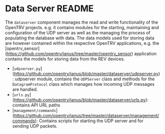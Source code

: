 # Data Server README

The `dataserver` component manages the read and write functionality of the OpenTRV projects. e.g. it contains modules for the starting, maintaining and configuration of the UDP server as well as the managing the process of populating the database with data. The data models used for storing data are however contained within the respective OpenTRV applications, e.g. the  [opentrv_sensor] (https://github.com/opentrv/janus/tree/master/opentrv_sensor) application contains the models for storing data from the REV devices.

* [`udpserver.py`] (https://github.com/opentrv/janus/blob/master/dataserver/udpserver.py): udpserver module, contains the `UDPServer` class and methods for the `DatagramProtocol` class which manages how incoming UDP messages are handled.
* [`urls.py`] (https://github.com/opentrv/janus/blob/master/dataserver/urls.py): contains API URL paths
* [`management/commands`] (https://github.com/opentrv/janus/tree/master/dataserver/management/commands): Contains scripts for starting the UDP server and for sending UDP packets.
